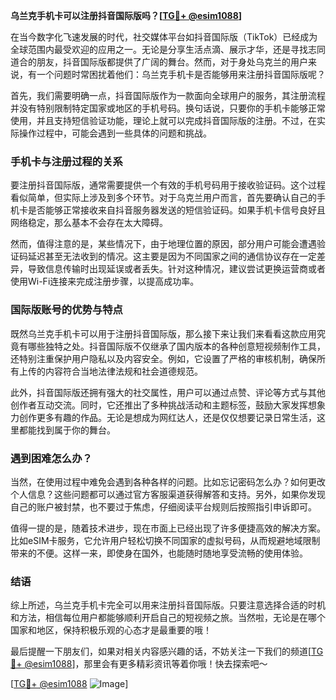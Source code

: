 **乌兰克手机卡可以注册抖音国际版吗？[[TG💪+ @esim1088](https://t.me/s/esim1088)]**

在当今数字化飞速发展的时代，社交媒体平台如抖音国际版（TikTok）已经成为全球范围内最受欢迎的应用之一。无论是分享生活点滴、展示才华，还是寻找志同道合的朋友，抖音国际版都提供了广阔的舞台。然而，对于身处乌克兰的用户来说，有一个问题时常困扰着他们：乌兰克手机卡是否能够用来注册抖音国际版呢？

首先，我们需要明确一点，抖音国际版作为一款面向全球用户的服务，其注册流程并没有特别限制特定国家或地区的手机号码。换句话说，只要你的手机卡能够正常使用，并且支持短信验证功能，理论上就可以完成抖音国际版的注册。不过，在实际操作过程中，可能会遇到一些具体的问题和挑战。

### 手机卡与注册过程的关系

要注册抖音国际版，通常需要提供一个有效的手机号码用于接收验证码。这个过程看似简单，但实际上涉及到多个环节。对于乌克兰用户而言，首先要确认自己的手机卡是否能够正常接收来自抖音服务器发送的短信验证码。如果手机卡信号良好且网络稳定，那么基本不会存在太大障碍。

然而，值得注意的是，某些情况下，由于地理位置的原因，部分用户可能会遭遇验证码延迟甚至无法收到的情况。这主要是因为不同国家之间的通信协议存在一定差异，导致信息传输时出现延误或者丢失。针对这种情况，建议尝试更换运营商或者使用Wi-Fi连接来完成注册步骤，以提高成功率。

### 国际版账号的优势与特点

既然乌兰克手机卡可以用于注册抖音国际版，那么接下来让我们来看看这款应用究竟有哪些独特之处。抖音国际版不仅继承了国内版本的各种创意短视频制作工具，还特别注重保护用户隐私以及内容安全。例如，它设置了严格的审核机制，确保所有上传的内容符合当地法律法规和社会道德规范。

此外，抖音国际版还拥有强大的社交属性，用户可以通过点赞、评论等方式与其他创作者互动交流。同时，它还推出了多种挑战活动和主题标签，鼓励大家发挥想象力创作更多有趣的作品。无论是想成为网红达人，还是仅仅想要记录日常生活，这里都能找到属于你的舞台。

### 遇到困难怎么办？

当然，在使用过程中难免会遇到各种各样的问题。比如忘记密码怎么办？如何更改个人信息？这些问题都可以通过官方客服渠道获得解答和支持。另外，如果你发现自己的账户被封禁，也不要过于焦虑，仔细阅读平台规则后按照指引申诉即可。

值得一提的是，随着技术进步，现在市面上已经出现了许多便捷高效的解决方案。比如eSIM卡服务，它允许用户轻松切换不同国家的虚拟号码，从而规避地域限制带来的不便。这样一来，即使身在国外，也能随时随地享受流畅的使用体验。

### 结语

综上所述，乌兰克手机卡完全可以用来注册抖音国际版。只要注意选择合适的时机和方法，相信每位用户都能够顺利开启自己的短视频之旅。当然啦，无论是在哪个国家和地区，保持积极乐观的心态才是最重要的哦！

最后提醒一下朋友们，如果对相关内容感兴趣的话，不妨关注一下我们的频道[[TG💪+ @esim1088](https://t.me/s/esim1088)]，那里会有更多精彩资讯等着你哦！快去探索吧～

[[TG💪+ @esim1088](https://t.me/s/esim1088) ![Image](https://i.postimg.cc/4NQfJmqS/Snipaste-2025-05-13-00-14-12.png)]